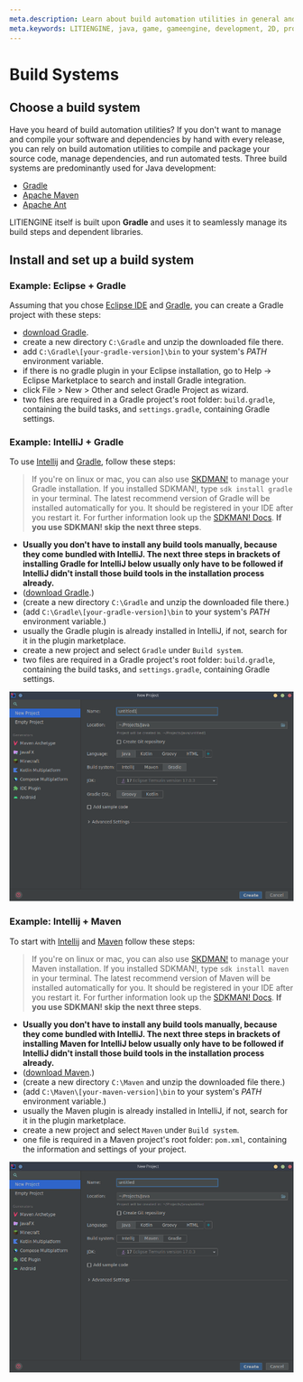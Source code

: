 ```yaml
---
meta.description: Learn about build automation utilities in general and how to set up the most common build tools for Java development.
meta.keywords: LITIENGINE, java, game, gameengine, development, 2D, programming, build, gradle, maven, ant
---
```


# Build Systems
## Choose a build system

Have you heard of build automation utilities? If you don't want to manage and compile your software and dependencies by hand with every release, you can rely on build automation utilities to compile and package your source code, manage dependencies, and run automated tests.
Three build systems are predominantly used for Java development:
* [Gradle](https://gradle.org/)
* [Apache Maven](https://maven.apache.org/)
* [Apache Ant](https://ant.apache.org/) 

LITIENGINE itself is built upon **Gradle** and uses it to seamlessly manage its build steps and dependent libraries.

## Install and set up a build system

### Example: Eclipse + Gradle
Assuming that you chose [Eclipse IDE](https://www.eclipse.org/downloads/packages/release/kepler/sr1/eclipse-ide-java-developers) and [Gradle](https://gradle.org/), you can create a Gradle project with these steps:
* [download Gradle](https://gradle.org/install/).
* create a new directory `C:\Gradle` and unzip the downloaded file there. 
* add `C:\Gradle\[your-gradle-version]\bin` to your system's *PATH* environment variable.
* if there is no gradle plugin in your Eclipse installation, go to Help -> Eclipse Marketplace to search and install Gradle integration.
* click File > New > Other and select Gradle Project as wizard.
* two files are required in a Gradle project's root folder: `build.gradle`, containing the build tasks, and `settings.gradle`, containing Gradle settings.

### Example: IntelliJ + Gradle
To use [Intellij](https://www.jetbrains.com/idea/) and [Gradle](https://gradle.org/), follow these steps:
> If you're on linux or mac, you can also use [SKDMAN!](https://sdkman.io/) to manage your Gradle installation. If you installed SDKMAN!, type `sdk install gradle` in your terminal. The latest recommend version of Gradle will be installed automatically for you. It should be registered in your IDE after you restart it. For further information look up the [SDKMAN! Docs](https://sdkman.io/usage). **If you use SDKMAN! skip the next three steps**.
* **Usually you don't have to install any build tools manually, because they come bundled with IntelliJ. The next three steps in brackets of installing Gradle for IntelliJ below usually only have to be followed if IntelliJ didn't install those build tools in the installation process already.**
* \([download Gradle](https://gradle.org/install/).\)
* \(create a new directory `C:\Gradle` and unzip the downloaded file there.\)
* \(add `C:\Gradle\[your-gradle-version]\bin` to your system's *PATH* environment variable.\)
* usually the Gradle plugin is already installed in IntelliJ, if not, search for it in the plugin marketplace.
* create a new project and select `Gradle` under `Build system`.
* two files are required in a Gradle project's root folder: `build.gradle`, containing the build tasks, and `settings.gradle`, containing Gradle settings.

![intellij_gradle](../images/intellij_gradle.png)

### Example: Intellij + Maven
To start with [Intellij](https://www.jetbrains.com/idea/) and [Maven](https://maven.apache.org/) follow these steps:
> If you're on linux or mac, you can also use [SKDMAN!](https://sdkman.io/) to manage your Maven installation. If you installed SDKMAN!, type `sdk install maven` in your terminal. The latest recommend version of Maven will be installed automatically for you. It should be registered in your IDE after you restart it. For further information look up the [SDKMAN! Docs](https://sdkman.io/usage). **If you use SDKMAN! skip the next three steps**.
* **Usually you don't have to install any build tools manually, because they come bundled with IntelliJ. The next three steps in brackets of installing Maven for IntelliJ below usually only have to be followed if IntelliJ didn't install those build tools in the installation process already.**
* \([download Maven](https://maven.apache.org/).\)
* \(create a new directory `C:\Maven` and unzip the downloaded file there.\)
* \(add `C:\Maven\[your-maven-version]\bin` to your system's *PATH* environment variable.\)
* usually the Maven plugin is already installed in IntelliJ, if not, search for it in the plugin marketplace.
* create a new project and select `Maven` under `Build system`.
* one file is required in a Maven project's root folder: `pom.xml`, containing the information and settings of your project.

![intellij_maven](../images/intellij_maven.png)
